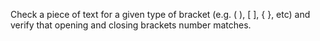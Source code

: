 Check a piece of text for a given type of bracket (e.g. ( ), [ ], { }, etc) and verify that opening and closing brackets number matches.
